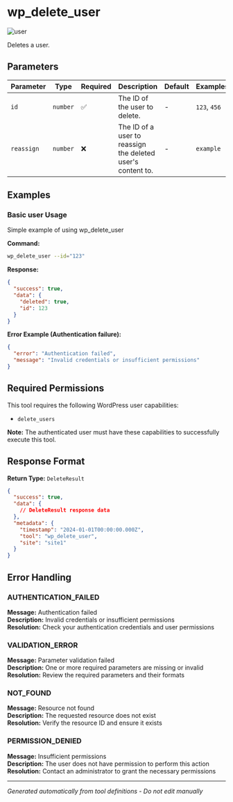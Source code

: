 # wp_delete_user

![user](https://img.shields.io/badge/category-user-lightgrey)

Deletes a user.

## Parameters

| Parameter | Type | Required | Description | Default | Examples |
|-----------|------|----------|-------------|---------|----------|
| `id` | `number` | ✅ | The ID of the user to delete. | - | `123`, `456` |
| `reassign` | `number` | ❌ | The ID of a user to reassign the deleted user's content to. | - | `example` |

## Examples

### Basic user Usage

Simple example of using wp_delete_user

**Command:**
```bash
wp_delete_user --id="123"
```

**Response:**
```json
{
  "success": true,
  "data": {
    "deleted": true,
    "id": 123
  }
}
```

**Error Example (Authentication failure):**
```json
{
  "error": "Authentication failed",
  "message": "Invalid credentials or insufficient permissions"
}
```




## Required Permissions

This tool requires the following WordPress user capabilities:

- `delete_users`

**Note:** The authenticated user must have these capabilities to successfully execute this tool.


## Response Format

**Return Type:** `DeleteResult`

```json
{
  "success": true,
  "data": {
    // DeleteResult response data
  },
  "metadata": {
    "timestamp": "2024-01-01T00:00:00.000Z",
    "tool": "wp_delete_user",
    "site": "site1"
  }
}
```

## Error Handling

### AUTHENTICATION_FAILED

**Message:** Authentication failed  
**Description:** Invalid credentials or insufficient permissions  
**Resolution:** Check your authentication credentials and user permissions


### VALIDATION_ERROR

**Message:** Parameter validation failed  
**Description:** One or more required parameters are missing or invalid  
**Resolution:** Review the required parameters and their formats


### NOT_FOUND

**Message:** Resource not found  
**Description:** The requested resource does not exist  
**Resolution:** Verify the resource ID and ensure it exists


### PERMISSION_DENIED

**Message:** Insufficient permissions  
**Description:** The user does not have permission to perform this action  
**Resolution:** Contact an administrator to grant the necessary permissions




---

*Generated automatically from tool definitions - Do not edit manually*
